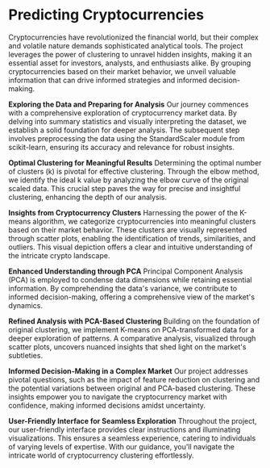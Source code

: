 # Predicting Cryptocurrencies

Cryptocurrencies have revolutionized the financial world, but their complex and volatile nature demands sophisticated analytical tools. The project leverages the power of clustering to unravel hidden insights, making it an essential asset for investors, analysts, and enthusiasts alike. By grouping cryptocurrencies based on their market behavior, we unveil valuable information that can drive informed strategies and informed decision-making.

**Exploring the Data and Preparing for Analysis**
Our journey commences with a comprehensive exploration of cryptocurrency market data. By delving into summary statistics and visually interpreting the dataset, we establish a solid foundation for deeper analysis. The subsequent step involves preprocessing the data using the StandardScaler module from scikit-learn, ensuring its accuracy and relevance for robust insights.

**Optimal Clustering for Meaningful Results**
Determining the optimal number of clusters (k) is pivotal for effective clustering. Through the elbow method, we identify the ideal k value by analyzing the elbow curve of the original scaled data. This crucial step paves the way for precise and insightful clustering, enhancing the depth of our analysis.

**Insights from Cryptocurrency Clusters**
Harnessing the power of the K-means algorithm, we categorize cryptocurrencies into meaningful clusters based on their market behavior. These clusters are visually represented through scatter plots, enabling the identification of trends, similarities, and outliers. This visual depiction offers a clear and intuitive understanding of the intricate crypto landscape.

**Enhanced Understanding through PCA**
Principal Component Analysis (PCA) is employed to condense data dimensions while retaining essential information. By comprehending the data's variance, we contribute to informed decision-making, offering a comprehensive view of the market's dynamics.

**Refined Analysis with PCA-Based Clustering**
Building on the foundation of original clustering, we implement K-means on PCA-transformed data for a deeper exploration of patterns. A comparative analysis, visualized through scatter plots, uncovers nuanced insights that shed light on the market's subtleties.

**Informed Decision-Making in a Complex Market**
Our project addresses pivotal questions, such as the impact of feature reduction on clustering and the potential variations between original and PCA-based clustering. These insights empower you to navigate the cryptocurrency market with confidence, making informed decisions amidst uncertainty.

**User-Friendly Interface for Seamless Exploration**
Throughout the project, our user-friendly interface provides clear instructions and illuminating visualizations. This ensures a seamless experience, catering to individuals of varying levels of expertise. With our guidance, you'll navigate the intricate world of cryptocurrency clustering effortlessly.
